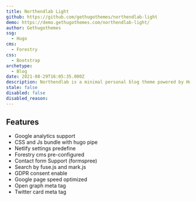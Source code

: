 ```yaml
---
title: Northendlab Light
github: https://github.com/gethugothemes/northendlab-light
demo: https://demo.gethugothemes.com/northendlab-light/
author: Gethugothemes
ssg:
  - Hugo
cms:
  - Forestry
css:
  - Bootstrap
archetype:
  - Blog
date: 2021-08-29T16:05:35.000Z
description: Northendlab is a minimal personal blog theme powered by Hugo. It has a Premium version on our gethugothemes site.
stale: false
disabled: false
disabled_reason:
---
```


## Features
* Google analytics support		
* CSS and Js bundle with hugo pipe		
* Netlify settings predefine		
* Forestry cms pre-configured		
* Contact form Support (formspree)		
* Search by fuse.js and mark.js		
* GDPR consent enable		
* Google page speed optimized		
* Open graph meta tag		
* Twitter card meta tag